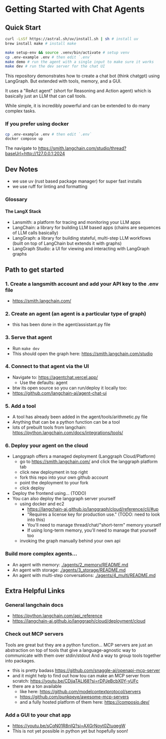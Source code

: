 # Getting Started with Chat Agents

## Quick Start
```bash
curl -LsSf https://astral.sh/uv/install.sh | sh # install uv
brew install make # install make
```

```bash
make setup-env && source .venv/bin/activate # setup venv
cp .env-example .env # then edit `.env`
make demo # run the agent with a single input to make sure it works
make dev # run the dev server for the chat UI
```

This repository demonstrates how to create a chat bot (think chatgpt) using LangGraph. But extended with tools, memory, and a GUI.

It uses a "ReAct agent" (short for Reasoning and Action agent) which is basically just an LLM that can call tools.

While simple, it is incredibly powerful and can be extended to do many complex tasks.


### If you prefer using docker
```bash
cp .env-example .env # then edit `.env`
docker compose up
```

The navigate to https://smith.langchain.com/studio/thread?baseUrl=http://127.0.0.1:2024

## Dev Notes
- we use uv (rust based package manager) for super fast installs
- we use ruff for linting and formatting

### Glossary
#### The LangX Stack
- Lansmith: a platform for tracing and monitoring your LLM apps
- LangChain: a library for building LLM based apps (chains are sequences of LLM calls basically)
- LangGraph: a library for building stateful, multi-step LLM workflows (built on top of LangChain but extends it with graphs)
- LangGraph Studio: a UI for viewing and interacting with LangGraph graphs

## Path to get started
### 1. Create a langsmith account and add your API key to the .env file
   - https://smith.langchain.com/

### 2. Create an agent (an agent is a particular type of graph)
- this has been done in the agent/assistant.py file

### 3. Serve that agent
- Run `make dev`
- This should open the graph here: https://smith.langchain.com/studio

### 4. Connect to that agent via the UI
- Navigate to: https://agentchat.vercel.app/
  - Use the defaults: agent
- btw its open source so you can run/deploy it locally too:
- https://github.com/langchain-ai/agent-chat-ui

### 5. Add a tool
- A tool has already been added in the agent/tools/arithmetic.py file
- Anything that can be a python function can be a tool
- lots of prebuilt tools from langchain: https://python.langchain.com/docs/integrations/tools/

### 6. Deploy your agent on the cloud
- Langgraph offers a managed deployment (Langgraph Cloud/Platform)
  - go to https://smith.langchain.com/ and click the langgraph platform tab
  - click new deployment in top right
  - fork this repo into your own github account
  - point the deployment to your fork
  - click deploy
- Deploy the frontend using... (TODO)
- You can also deploy the langgraph server yourself
  - using docker and ec2
    - https://langchain-ai.github.io/langgraph/cloud/reference/cli/#up
    - "Requires a license key for production use." (TODO: need to look into this)
    - You'll need to manage thread/chat/"short-term" memory yourself
    - If using long-term memory, you'll need to manage that yourself too
  - invoking the graph manually behind your own api

### Build more complex agents...
- An agent with memory: [./agents/2_memory/README.md](./agents/2_memory/README.md)
- An agent with storage: [./agents/3_storage/README.md](./agents/3_storage/README.md)
- An agent with multi-step conversations: [./agents/4_multi/README.md](./agents/4_multi/README.md)


## Extra Helpful Links

### General langchain docs
- https://python.langchain.com/api_reference
- https://langchain-ai.github.io/langgraph/cloud/deployment/cloud

### Check out MCP servers
Tools are great but they are a python function...
MCP servers are just an abstraction on top of tools that give a language-agnostic way to communicate with them over stdin/stdout
And a way to group tools together into packages.

- this is pretty badass https://github.com/snaggle-ai/openapi-mcp-server
- and it might help to find out how tou can make an MCP server from scratch: https://youtu.be/CDjjaTALI68?si=rDPJeBcbX0Y-yUFc
- there are a ton available
  - like here: https://github.com/modelcontextprotocol/servers
  - https://github.com/punkpeye/awesome-mcp-servers
  - and a fully hosted platform of them here: https://composio.dev/

### Add a GUI to your chat app
- https://youtu.be/sCqN01R8nIQ?si=AXGrNoyt0ZtuqegW
- This is not yet possible in python yet but hopefully soon!
